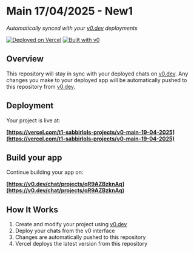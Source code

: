 # Main 17/04/2025 - New1

*Automatically synced with your [v0.dev](https://v0.dev) deployments*

[![Deployed on Vercel](https://img.shields.io/badge/Deployed%20on-Vercel-black?style=for-the-badge&logo=vercel)](https://vercel.com/t1-sabbirlols-projects/v0-main-19-04-2025)
[![Built with v0](https://img.shields.io/badge/Built%20with-v0.dev-black?style=for-the-badge)](https://v0.dev/chat/projects/qR9AZBzknAq)

## Overview

This repository will stay in sync with your deployed chats on [v0.dev](https://v0.dev).
Any changes you make to your deployed app will be automatically pushed to this repository from [v0.dev](https://v0.dev).

## Deployment

Your project is live at:

**[https://vercel.com/t1-sabbirlols-projects/v0-main-19-04-2025](https://vercel.com/t1-sabbirlols-projects/v0-main-19-04-2025)**

## Build your app

Continue building your app on:

**[https://v0.dev/chat/projects/qR9AZBzknAq](https://v0.dev/chat/projects/qR9AZBzknAq)**

## How It Works

1. Create and modify your project using [v0.dev](https://v0.dev)
2. Deploy your chats from the v0 interface
3. Changes are automatically pushed to this repository
4. Vercel deploys the latest version from this repository